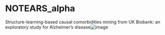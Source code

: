 # NOTEARS_alpha

Structure-learning-based causal comorbidities mining from UK Biobank: an exploratory study for Alzheimer’s disease![image](https://github.com/misspanda95/NOTEARS_alpha/assets/100082024/bb2833b0-36b9-4546-a2d0-42d416bb3225)

